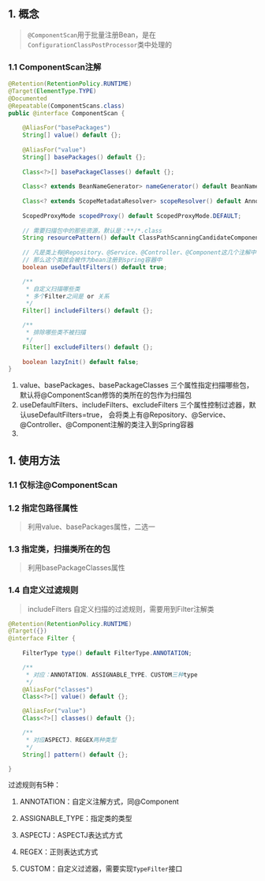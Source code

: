 ## 1. 概念
> `@ComponentScan`用于批量注册Bean，是在`ConfigurationClassPostProcessor`类中处理的
### 1.1 ComponentScan注解
```java
@Retention(RetentionPolicy.RUNTIME)
@Target(ElementType.TYPE)
@Documented
@Repeatable(ComponentScans.class)
public @interface ComponentScan {
    
	@AliasFor("basePackages")
	String[] value() default {};
    
	@AliasFor("value")
	String[] basePackages() default {};
    
	Class<?>[] basePackageClasses() default {};
    
	Class<? extends BeanNameGenerator> nameGenerator() default BeanNameGenerator.class;
    
	Class<? extends ScopeMetadataResolver> scopeResolver() default AnnotationScopeMetadataResolver.class;
    
	ScopedProxyMode scopedProxy() default ScopedProxyMode.DEFAULT;
    
	// 需要扫描包中的那些资源，默认是：**/*.class
	String resourcePattern() default ClassPathScanningCandidateComponentProvider.DEFAULT_RESOURCE_PATTERN;
    
	// 凡是类上有@Repository、@Service、@Controller、@Component这几个注解中的任何一个的，
	// 那么这个类就会被作为bean注册到spring容器中
	boolean useDefaultFilters() default true;

	/**
	 * 自定义扫描哪些类
	 * 多个Filter之间是 or 关系
	 */
	Filter[] includeFilters() default {};

	/**
	 * 排除哪些类不被扫描
	 */
	Filter[] excludeFilters() default {};
    
	boolean lazyInit() default false;
}
```
1. value、basePackages、basePackageClasses 三个属性指定扫描哪些包，默认将@ComponentScan修饰的类所在的包作为扫描包
2. useDefaultFilters、includeFilters、excludeFilters 三个属性控制过滤器，默认useDefaultFilters=true，
会将类上有@Repository、@Service、@Controller、@Component注解的类注入到Spring容器
3. 
## 1. 使用方法
### 1.1 仅标注@ComponentScan

### 1.2 指定包路径属性
> 利用value、basePackages属性，二选一

### 1.3 指定类，扫描类所在的包
> 利用basePackageClasses属性
> 

### 1.4 自定义过滤规则
> includeFilters 自定义扫描的过滤规则，需要用到Filter注解类
```java
@Retention(RetentionPolicy.RUNTIME)
@Target({})
@interface Filter {
    
    FilterType type() default FilterType.ANNOTATION;

    /**
     * 对应：ANNOTATION、ASSIGNABLE_TYPE、CUSTOM三种type
     */
    @AliasFor("classes")
    Class<?>[] value() default {};

    @AliasFor("value")
    Class<?>[] classes() default {};

    /**
     * 对应ASPECTJ、REGEX两种类型
     */
    String[] pattern() default {};

}
```
过滤规则有5种：
1. ANNOTATION：自定义注解方式，同@Component

2. ASSIGNABLE_TYPE：指定类的类型

3. ASPECTJ：ASPECTJ表达式方式

4. REGEX：正则表达式方式

5. CUSTOM：自定义过滤器，需要实现`TypeFilter`接口
